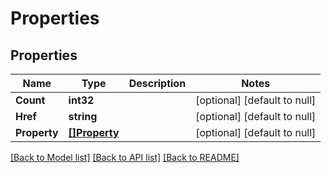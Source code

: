 # Properties

## Properties
Name | Type | Description | Notes
------------ | ------------- | ------------- | -------------
**Count** | **int32** |  | [optional] [default to null]
**Href** | **string** |  | [optional] [default to null]
**Property** | [**[]Property**](property.md) |  | [optional] [default to null]

[[Back to Model list]](../README.md#documentation-for-models) [[Back to API list]](../README.md#documentation-for-api-endpoints) [[Back to README]](../README.md)


